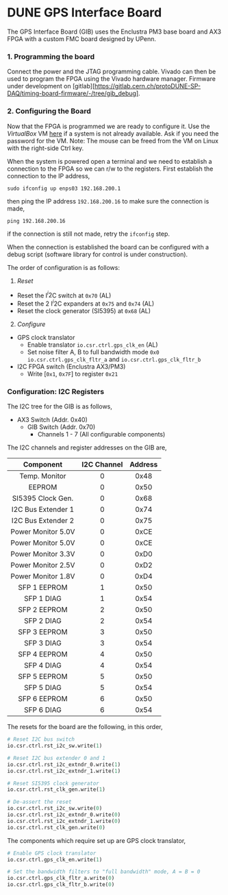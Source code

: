 # DUNE GPS Interface Board

The GPS Interface Board (GIB) uses the Enclustra PM3 base board and AX3 FPGA with a custom FMC board designed by UPenn.

### 1. Programming the board

Connect the power and the JTAG programming cable. Vivado can then be used to program the FPGA using the Vivado hardware manager. Firmware under development on [gitlab][https://gitlab.cern.ch/protoDUNE-SP-DAQ/timing-board-firmware/-/tree/gib_debug].

### 2. Configuring the Board

Now that the FPGA is programmed we are ready to configure it. Use the *VirtualBox* VM [here](https://drive.google.com/file/d/1mEOvxuIf1N9In-1E9WzR71tCw3JEfbCF/view?usp=sharing) if a system is not already available. Ask if you need the password for the VM. Note: The mouse can be freed from the VM on Linux with the right-side Ctrl key.

When the system is powered open a terminal and we need to establish a connection to the FPGA so we can r/w to the registers. First establish the connection to the IP address,
```
sudo ifconfig up enps03 192.168.200.1
```
then  ping the IP address `192.168.200.16` to make sure the connection is made,
```
ping 192.168.200.16
```
if the connection is still not made, retry the `ifconfig` step.

When the connection is established the board can be configured with a debug
script (software library for control is under construction).

The order of configuration is as follows:
1. *Reset*
- Reset the I$^i{2}$C switch at `0x70` (AL)
- Reset the 2 I$^i{2}$C expanders at `0x75` and `0x74` (AL)
- Reset the clock generator (SI5395) at `0x68` (AL)

2. *Configure*
- GPS clock translator
  - Enable translator `io.csr.ctrl.gps_clk_en` (AL)
  - Set noise filter A, B to full bandwidth mode `0x0` `io.csr.ctrl.gps_clk_fltr_a` and `io.csr.ctrl.gps_clk_fltr_b`
- I2C FPGA switch (Enclustra AX3/PM3)
  - Write [`0x1`, `0x7F`] to register `0x21`


### Configuration: I2C Registers

The I2C tree for the GIB is as follows,
* AX3 Switch (Addr. 0x40)
    * GIB Switch (Addr. 0x70)
        * Channels 1 - 7 (All configurable components)
             
The I2C channels and register addresses on the GIB are,

| Component         | I2C Channel    | Address |
| :---------------: | :-------------:| :------:| 
| Temp. Monitor     | 0              | 0x48    |   
| EEPROM            | 0              | 0x50    |
| SI5395 Clock Gen. | 0              | 0x68    |
| I2C Bus Extender 1| 0              | 0x74    |
| I2C Bus Extender 2| 0              | 0x75    |
| Power Monitor 5.0V| 0              | 0xCE    |
| Power Monitor 5.0V| 0              | 0xCE    |
| Power Monitor 3.3V| 0              | 0xD0    |
| Power Monitor 2.5V| 0              | 0xD2    |
| Power Monitor 1.8V| 0              | 0xD4    |
| SFP 1 EEPROM      | 1              | 0x50    |
| SFP 1 DIAG        | 1              | 0x54    |
| SFP 2 EEPROM      | 2              | 0x50    |
| SFP 2 DIAG        | 2              | 0x54    |
| SFP 3 EEPROM      | 3              | 0x50    |
| SFP 3 DIAG        | 3              | 0x54    |
| SFP 4 EEPROM      | 4              | 0x50    |
| SFP 4 DIAG        | 4              | 0x54    |
| SFP 5 EEPROM      | 5              | 0x50    |
| SFP 5 DIAG        | 5              | 0x54    |
| SFP 6 EEPROM      | 6              | 0x50    |
| SFP 6 DIAG        | 6              | 0x54    |


The resets for the board are the following, in this order,
``` python
# Reset I2C bus switch
io.csr.ctrl.rst_i2c_sw.write(1)

# Reset I2C bus extender 0 and 1
io.csr.ctrl.rst_i2c_extndr_0.write(1)
io.csr.ctrl.rst_i2c_extndr_1.write(1)

# Reset SI5395 clock generator
io.csr.ctrl.rst_clk_gen.write(1)

# De-assert the reset
io.csr.ctrl.rst_i2c_sw.write(0)
io.csr.ctrl.rst_i2c_extndr_0.write(0)
io.csr.ctrl.rst_i2c_extndr_1.write(0)
io.csr.ctrl.rst_clk_gen.write(0)
```

The components which require set up are GPS clock translator, 
``` python
# Enable GPS clock translator
io.csr.ctrl.gps_clk_en.write(1)

# Set the bandwidth filters to "full bandwidth" mode, A = B = 0
io.csr.ctrl.gps_clk_fltr_a.write(0)
io.csr.ctrl.gps_clk_fltr_b.write(0)
```

